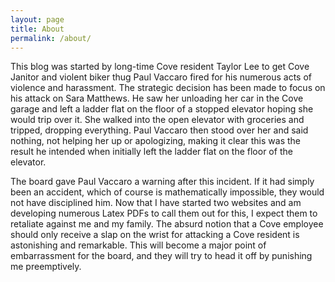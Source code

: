 ```yaml
---
layout: page
title: About
permalink: /about/
---
```


This blog was started by long-time Cove resident Taylor Lee to get Cove Janitor and violent biker thug Paul Vaccaro fired for his numerous acts of violence and harassment. The strategic decision has been made to focus on his attack on Sara Matthews. He saw her unloading her car in the Cove garage and left a ladder flat on the floor of a stopped elevator hoping she would trip over it. She walked into the open elevator with groceries and tripped, dropping everything. Paul Vaccaro then stood over her and said nothing, not helping her up or apologizing, making it clear this was the result he intended when initially left the ladder flat on the floor of the elevator.


The board gave Paul Vaccaro a warning after this incident. If it had simply been an accident, which of course is mathematically impossible, they would not have disciplined him. Now that I have started two websites and am developing numerous Latex PDFs to call them out for this, I expect them to retaliate against me and my family. The absurd notion that a Cove employee should only receive a slap on the wrist for attacking a Cove resident is astonishing and remarkable. This will become a major point of embarrassment for the board, and they will try to head it off by punishing me preemptively.
